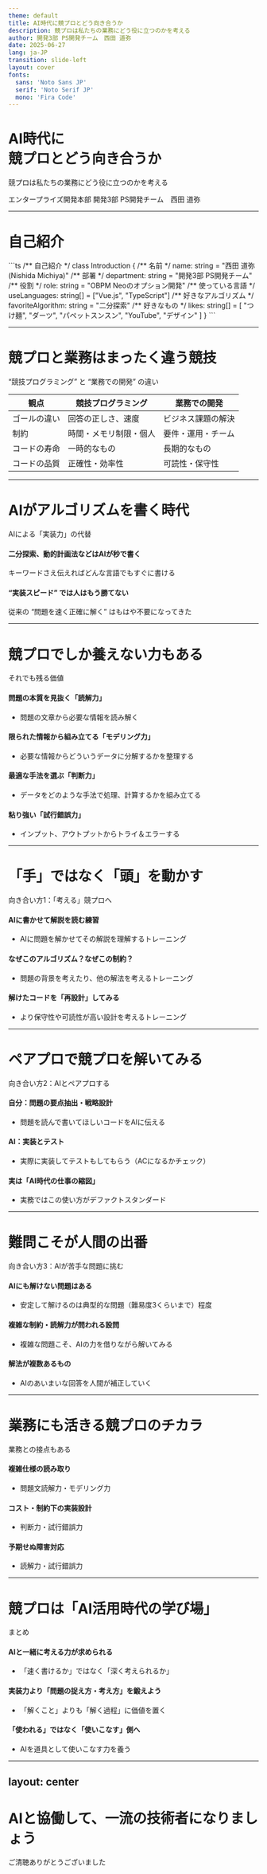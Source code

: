 ```yaml
---
theme: default
title: AI時代に競プロとどう向き合うか
description: 競プロは私たちの業務にどう役に立つのかを考える
author: 開発3部 PS開発チーム　西田 道弥
date: 2025-06-27
lang: ja-JP
transition: slide-left
layout: cover
fonts:
  sans: 'Noto Sans JP'
  serif: 'Noto Serif JP'
  mono: 'Fira Code'
---
```


# AI時代に<br/>競プロとどう向き合うか

競プロは私たちの業務にどう役に立つのかを考える

<div class="absolute bottom-10">
  <span class="font-700">
    エンタープライズ開発本部 開発3部 PS開発チーム　西田 道弥
  </span>
</div>

<!--
ここでは、競技プログラミング（競プロ）とAIの関係について考察します。
競プロは私たちの業務にどのように役立つのかを考えることが目的です。
発表者はエンタープライズ開発本部 開発3部 PS開発チームの西田 道弥さんです。
-->

---

# 自己紹介

<div class="flex items-center gap-8">
  <div class="flex-auto">
```ts
/** 自己紹介 */
class Introduction {
  /** 名前 */
  name: string = "西田 道弥 (Nishida Michiya)"
  /** 部署 */
  department: string = "開発3部 PS開発チーム"
  /** 役割 */
  role: string = "OBPM Neoのオプション開発"
  /** 使っている言語 */
  useLanguages: string[] = ["Vue.js", "TypeScript"]
  /** 好きなアルゴリズム */
  favoriteAlgorithm: string = "二分探索"
  /** 好きなもの */
  likes: string[] = [
    "つけ麺", "ダーツ", "パペットスンスン", "YouTube", "デザイン"
  ]
}
```
  </div>
  <img
    class="w-320px"
    src="/images/myImage.png"
    alt=""
  />
</div>

<!--
ここでは、発表者の自己紹介を行います。
発表者の名前は西田 道弥（Nishida Michiya）で、開発3部 PS開発チームに所属しています。
役割はOBPM Neoのオプション開発で、主にVue.jsとTypeScriptを使用しています。
好きなアルゴリズムは二分探索で、好きなものにはつけ麺、ダーツ、パペットスンスン、YouTube、デザインなどがあります。
-->

---

# 競プロと業務はまったく違う競技
“競技プログラミング” と “業務での開発” の違い

| 観点 | 競技プログラミング | 業務での開発 |
|------------------|------|-------------|
| ゴールの違い | 回答の正しさ、速度 | ビジネス課題の解決 |
| 制約 | 時間・メモリ制限・個人 | 要件・運用・チーム |
| コードの寿命 | 一時的なもの | 長期的なもの |
| コードの品質 | 正確性・効率性 | 可読性・保守性 |

<SlideSummary content="競プロは “個人 × 短距離走”、業務は “チーム × 長距離走”" />

<!--
ここでは、競技プログラミングと業務開発の違いを示しています。
競技プログラミングは正確さと速度が求められ、
業務開発はビジネス課題の解決が目的です。
制約も異なり、競技プログラミングは時間やメモリの制限があり、
業務開発は要件や運用、チームの制約があります。
コードの寿命も異なり、競技プログラミングでは一時的なものであり、
業務開発では長期的なものです。
コードの品質も異なり、競技プログラミングでは正確性と効率性が重視され、
業務開発では可読性と保守性が重視されます。
-->

---

# AIがアルゴリズムを書く時代
AIによる「実装力」の代替

#### 二分探索、動的計画法などはAIが秒で書く
キーワードさえ伝えればどんな言語でもすぐに書ける

#### “実装スピード” では人はもう勝てない
従来の “問題を速く正確に解く” はもはや不要になってきた

<SlideSummary content="じゃあ、競プロやる意味なんてないんじゃ？" />

<!--
ここでは、AIがアルゴリズムを実装する能力について説明しています。
AIは二分探索や動的計画法などのアルゴリズムを
秒で書くことができ、キーワードを伝えるだけでどんな言語でもすぐに書けます。
そのため、従来のように問題を速く正確に解くことは
人間にはもう勝てないという現実があります。
このスライドの要点は、競技プログラミングを行う意味が
薄れてきているのではないかという疑問を提起しています。
 -->

---

# 競プロでしか養えない力もある
それでも残る価値

#### 問題の本質を見抜く「読解力」
- 問題の文章から必要な情報を読み解く
#### 限られた情報から組み立てる「モデリング力」
- 必要な情報からどういうデータに分解するかを整理する
#### 最適な手法を選ぶ「判断力」
- データをどのような手法で処理、計算するかを組み立てる
#### 粘り強い「試行錯誤力」
- インプット、アウトプットからトライ＆エラーする

<SlideSummary content="プログラミングはAIで、プログラミングの周辺は人間で" />

<!--
ここでは、競技プログラミングで養える力について説明しています。
競技プログラミングでは、問題の本質を見抜く「読解力」や、
限られた情報から組み立てる「モデリング力」、
最適な手法を選ぶ「判断力」、そして粘り強い「試行錯誤力」が
養われます。
これらの力は、AIがアルゴリズムを実装する能力が
向上しても、競技プログラミングでしか養えないものです。
スライドの要点は、プログラミング自体はAIに任せても、
プログラミングの周辺の力は人間が必要であるということです。
-->

---

# 「手」ではなく「頭」を動かす
向き合い方1：「考える」競プロへ

#### AIに書かせて解説を読む練習
- AIに問題を解かせてその解説を理解するトレーニング
#### なぜこのアルゴリズム？なぜこの制約？
- 問題の背景を考えたり、他の解法を考えるトレーニング
#### 解けたコードを「再設計」してみる
- より保守性や可読性が高い設計を考えるトレーニング

<SlideSummary content="目的を ”速く書く” から、 “深く理解する” へシフトする" />

<!--
ここでは、競技プログラミングに対する新しいアプローチを提案しています。
AIにアルゴリズムを実装させ、その解説を理解することで
「考える」競技プログラミングを行うことができます。
また、なぜそのアルゴリズムが必要なのか、なぜその制約があるのかを考えることで、
問題の背景を理解し、他の解法を考えるトレーニングができます。
さらに、解けたコードを「再設計」することで、
より保守性や可読性が高い設計を考えるトレーニングができます。
スライドの要点は、
競技プログラミングの目的を「速く書く」ことから「深く理解する」ことへシフトすることです。
-->

---

# ペアプロで競プロを解いてみる
向き合い方2：AIとペアプロする

#### 自分：問題の要点抽出・戦略設計
- 問題を読んで書いてほしいコードをAIに伝える
#### AI：実装とテスト
- 実際に実装してテストもしてもらう（ACになるかチェック）
#### 実は「AI時代の仕事の縮図」
- 実務ではこの使い方がデファクトスタンダード

<SlideSummary content="AIと協働で仕事をするトレーニングとしても最適" />

<!--
ここでは、AIとペアプログラミングを行うことで競技プログラミングを解く方法を提案しています。
自分は問題の要点を抽出し、戦略を設計する役割を担い、
AIは実装とテストを担当します。
この方法は、AI時代の仕事の縮図であり、
実務ではこの使い方がデファクトスタンダードとなっています。
スライドの要点は、AIと協働で仕事をするトレーニングとしても
競技プログラミングが最適であるということです。
-->

---

# 難問こそが人間の出番
向き合い方3：AIが苦手な問題に挑む

#### AIにも解けない問題はある
- 安定して解けるのは典型的な問題（難易度3くらいまで）程度
#### 複雑な制約・読解力が問われる設問
- 複雑な問題こそ、AIの力を借りながら解いてみる
#### 解法が複数あるもの
- AIのあいまいな回答を人間が補正していく

<SlideSummary content="AIが詰まる問題に一緒に挑むことで、「差分」を鍛えることができる。" />

<!--
ここでは、AIが苦手な問題に挑むことで競技プログラミングを楽しむ方法を提案しています。
AIにも解けない問題があり、安定して解けるのは典型的な問題（難易度3くらいまで）程度です。
複雑な制約や読解力が問われる設問では、
AIの力を借りながら解いてみることが重要です。
また、解法が複数ある問題では、AIのあいまいな回答を人間が補正していくことが求められます。
スライドの要点は、AIが詰まる問題に一緒に挑むことで
「差分」を鍛えることができるということです。
-->

---

# 業務にも活きる競プロのチカラ
業務との接点もある

#### 複雑仕様の読み取り
- 問題文読解力・モデリング力
#### コスト・制約下の実装設計
- 判断力・試行錯誤力
#### 予期せぬ障害対応
- 読解力・試行錯誤力

<SlideSummary content="競プロで鍛えた力は、業務でも活きる" />

<!--
ここでは、競技プログラミングで鍛えた力が業務でも活かせることを説明しています。
競技プログラミングでは、
複雑な仕様の読み取りや問題文の読解力、モデリング力が求められます。
また、コストや制約の下での実装設計では、
判断力や試行錯誤力が必要です。
さらに、予期せぬ障害対応では、読解力や試行錯誤力が活かされます。
スライドの要点は、競技プログラミングで鍛えた力は業務でも活きるということです。
-->

---

# 競プロは「AI活用時代の学び場」
まとめ

#### AIと一緒に考える力が求められる
- 「速く書けるか」ではなく「深く考えられるか」
#### 実装力より「問題の捉え方・考え方」を鍛えよう
- 「解くこと」よりも「解く過程」に価値を置く
#### 「使われる」ではなく「使いこなす」側へ
- AIを道具として使いこなす力を養う

<SlideSummary content="AIの時代でも、いや、 “AIの時代だからこそ” 競プロは意味を持つ" />

<!--
ここでは、競技プログラミングがAI活用時代の学び場であることをまとめています。
AIと一緒に考える力が求められ、
「速く書けるか」ではなく「深く考えられるか」が重要です。
実装力よりも「問題の捉え方・考え方」を鍛えることが大切であり、
「解くこと」よりも「解く過程」に価値を置くことが求められます。
また、「使われる」ではなく「使いこなす」側へとシフトし、
AIを道具として使いこなす力を養うことが重要です。
スライドの要点は、
AIの時代でも、いや、 “AIの時代だからこそ” 競技プログラミングは意味を持つということです。
-->

---
layout: center
---

# AIと協働して、一流の技術者になりましょう
<div class="text-center">
  <span class="font-700">ご清聴ありがとうございました</span>
</div>
